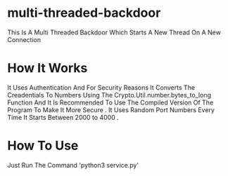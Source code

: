 # multi-threaded-backdoor

This Is A Multi Threaded Backdoor Which Starts A New Thread On A New Connection

# How It Works

It Uses Authentication And For Security Reasons It Converts The Creadentials
To Numbers Using The Crypto.Util.number.bytes_to_long Function And It Is Recommended
To Use The Compiled Version Of The Program To Make It More Secure . It Uses Random Port Numbers Every Time It Starts
Between 2000 to 4000 . 

# How To Use 

Just Run The Command 'python3 service.py'
